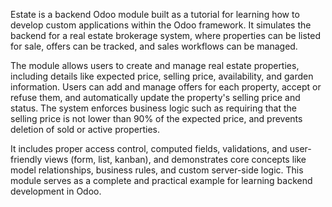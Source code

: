 Estate is a backend Odoo module built as a tutorial for learning how to develop custom applications within the Odoo framework. It simulates the backend for a real estate brokerage system, where properties can be listed for sale, offers can be tracked, and sales workflows can be managed.

The module allows users to create and manage real estate properties, including details like expected price, selling price, availability, and garden information. Users can add and manage offers for each property, accept or refuse them, and automatically update the property's selling price and status. The system enforces business logic such as requiring that the selling price is not lower than 90% of the expected price, and prevents deletion of sold or active properties.

It includes proper access control, computed fields, validations, and user-friendly views (form, list, kanban), and demonstrates core concepts like model relationships, business rules, and custom server-side logic. This module serves as a complete and practical example for learning backend development in Odoo.
